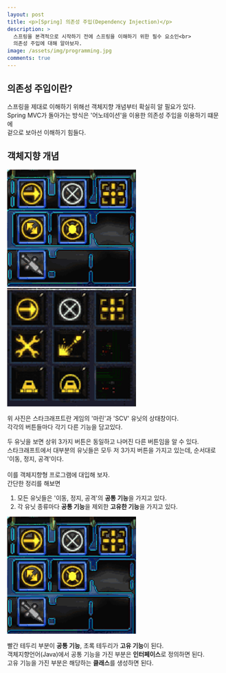 ```yaml
---
layout: post
title: <p>[Spring] 의존성 주입(Dependency Injection)</p>
description: >
  스프링을 본격적으로 시작하기 전에 스프링을 이해하기 위한 필수 요소인<br>
  의존성 주입에 대해 알아보자.
image: /assets/img/programming.jpg
comments: true
---
```

<head>
  <link rel="stylesheet" type="text/css" href="../../assets/css/obsidian.css" />
</head>

## 의존성 주입이란?

 스프링을 제대로 이해하기 위해선 객체지향 개념부터 확실히 알 필요가 있다.<br>
 Spring MVC가 돌아가는 방식은 '어노테이션'을 이용한 의존성 주입을 이용하기 떄문에<br>
 겉으로 보아선 이해하기 힘들다.<br>

## 객체지향 개념

 <img src="/assets/img/marine.png">
 <img src="/assets/img/scv.png"><br>

 위 사진은 스타크래프트란 게임의 '마린'과 'SCV' 유닛의 상태창이다.<br>
 각각의 버튼들마다 각기 다른 기능을 담고있다.<br>

 두 유닛을 보면 상위 3가지 버튼은 동일하고 나머진 다른 버튼임을 알 수 있다.<br>
 스타크래프트에서 대부분의 유닛들은 모두 저 3가지 버튼을 가지고 있는데, 순서대로 '이동, 정지, 공격'이다.<br>
 <br>
 이를 객체지향형 프로그램에 대입해 보자.<br>
 간단한 정리를 해보면

 1. 모든 유닛들은 '이동, 정지, 공격'의 **공통 기능**을 가지고 있다.
 2. 각 유닛 종류마다 **공통 기능**을 제외한 **고유한 기능**을 가지고 있다.

 <img src="/assets/img/marine.png">
 
 빨간 테두리 부분이 **공통 기능**, 초록 테두리가 **고유 기능**이 된다.<br>
 객체지향언어(Java)에서 공통 기능을 가진 부분은 **인터페이스**로 정의하면 된다.<br>
 고유 기능을 가진 부분은 해당하는 **클래스**를 생성하면 된다.
